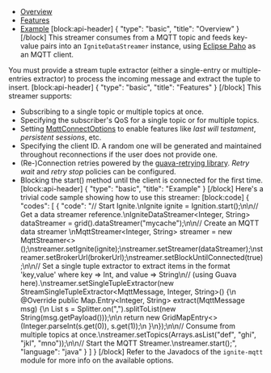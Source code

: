 * [Overview](#overview)
* [Features](#features)
* [Example](#example)
[block:api-header]
{
  "type": "basic",
  "title": "Overview"
}
[/block]
This streamer consumes from a MQTT topic and feeds key-value pairs into an `IgniteDataStreamer` instance, using [Eclipse Paho](https://eclipse.org/paho/) as an MQTT client.

You must provide a stream tuple extractor (either a single-entry or multiple-entries extractor) to process the incoming message and extract the tuple to insert.
[block:api-header]
{
  "type": "basic",
  "title": "Features"
}
[/block]
This streamer supports:

* Subscribing to a single topic or multiple topics at once.
* Specifying the subscriber's QoS for a single topic or for multiple topics.
* Setting [MqttConnectOptions](https://www.eclipse.org/paho/files/javadoc/org/eclipse/paho/client/mqttv3/MqttConnectOptions.html) to enable features like *last will testament*, *persistent sessions*, etc.
* Specifying the client ID. A random one will be generated and maintained throughout reconnections if the user does not provide one.
* (Re-)Connection retries powered by the [guava-retrying library](https://github.com/rholder/guava-retrying). *Retry wait* and *retry stop* policies can be configured.
* Blocking the start() method until the client is connected for the first time.
[block:api-header]
{
  "type": "basic",
  "title": "Example"
}
[/block]
Here's a trivial code sample showing how to use this streamer:
[block:code]
{
  "codes": [
    {
      "code": "// Start Ignite.\nIgnite ignite = Ignition.start();\n\n// Get a data streamer reference.\nIgniteDataStreamer<Integer, String> dataStreamer = grid().dataStreamer(\"mycache\");\n\n// Create an MQTT data streamer  \nMqttStreamer<Integer, String> streamer = new MqttStreamer<>();\nstreamer.setIgnite(ignite);\nstreamer.setStreamer(dataStreamer);\nstreamer.setBrokerUrl(brokerUrl);\nstreamer.setBlockUntilConnected(true);\n\n// Set a single tuple extractor to extract items in the format 'key,value' where key => Int, and value => String\n// (using Guava here).\nstreamer.setSingleTupleExtractor(new StreamSingleTupleExtractor<MqttMessage, Integer, String>() {\n    @Override public Map.Entry<Integer, String> extract(MqttMessage msg) {\n        List<String> s = Splitter.on(\",\").splitToList(new String(msg.getPayload()));\n\n        return new GridMapEntry<>(Integer.parseInt(s.get(0)), s.get(1));\n    }\n});\n\n// Consume from multiple topics at once.\nstreamer.setTopics(Arrays.asList(\"def\", \"ghi\", \"jkl\", \"mno\"));\n\n// Start the MQTT Streamer.\nstreamer.start();",
      "language": "java"
    }
  ]
}
[/block]
Refer to the Javadocs of the `ignite-mqtt` module for more info on the available options.